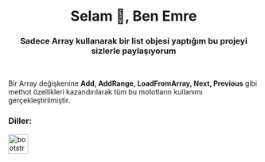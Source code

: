 <h1 align="center">Selam 👋, Ben Emre</h1>
<h3 align="center">Sadece Array kullanarak bir list objesi yaptığım bu projeyi sizlerle paylaşıyorum</h3>
<br/>
<p>Bir Array değişkenine <b>Add, AddRange, LoadFromArray, Next, Previous</b> gibi methot özellikleri kazandırılarak tüm bu mototların kullanımı gerçekleştirilmiştir.</p>
<h3 align="left">Diller:</h3>
<p align="left"> <a href="https://learn.microsoft.com/en-us/dotnet/csharp/" target="_blank" rel="noreferrer"> <img src="https://cdn.jsdelivr.net/gh/devicons/devicon/icons/csharp/csharp-original.svg" alt="bootstrap" width="40" height="40"/> </a></p>
